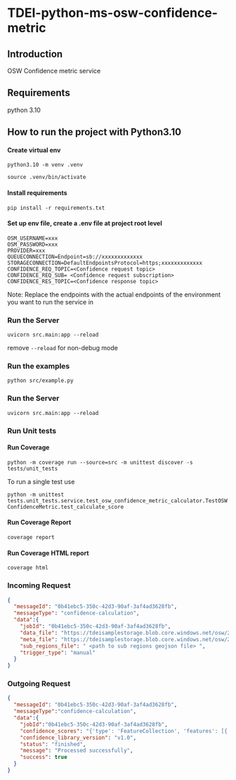 # TDEI-python-ms-osw-confidence-metric

## Introduction
OSW Confidence metric service

## Requirements
python 3.10

## How to run the project with Python3.10
#### Create virtual env

`python3.10 -m venv .venv`

`source .venv/bin/activate`

#### Install requirements

`pip install -r requirements.txt`

#### Set up env file, create a .env file at project root level 

```shell
OSM_USERNAME=xxx
OSM_PASSWORD=xxx
PROVIDER=xxx
QUEUECONNECTION=Endpoint=sb://xxxxxxxxxxxxx
STORAGECONNECTION=DefaultEndpointsProtocol=https;xxxxxxxxxxxxx
CONFIDENCE_REQ_TOPIC=<Confidence request topic>
CONFIDENCE_REQ_SUB= <Confidence request subscription>
CONFIDENCE_RES_TOPIC=<Confidence response topic>

```
Note: Replace the endpoints with the actual endpoints of the environment you want to run the service in

### Run the Server 

`uvicorn src.main:app --reload`

remove `--reload` for non-debug mode

### Run the examples

`python src/example.py`

### Run the Server

`uvicorn src.main:app --reload`

### Run Unit tests

####  Run Coverage
`python -m coverage run --source=src -m unittest discover -s tests/unit_tests`

To run a single test use

`python -m unittest tests.unit_tests.service.test_osw_confidence_metric_calculator.TestOSWConfidenceMetric.test_calculate_score`

####  Run Coverage Report
`coverage report`

####  Run Coverage HTML report
`coverage html`


### Incoming Request

```json
{
  "messageId": "0b41ebc5-350c-42d3-90af-3af4ad3628fb",
  "messageType": "confidence-calculation",
  "data":{
    "jobId": "0b41ebc5-350c-42d3-90af-3af4ad3628fb",
    "data_file": "https://tdeisamplestorage.blob.core.windows.net/osw/2023/03/0b41ebc5-350c-42d3-90af-3af4ad3628fb/osw_file.zip",
    "meta_file": "https://tdeisamplestorage.blob.core.windows.net/osw/2023/03/0b41ebc5-350c-42d3-90af-3af4ad3628fb/meta.json",
    "sub_regions_file": " <path to sub regions geojson file> ",
    "trigger_type": "manual"
  }
}
```

### Outgoing Request

```json
{
  "messageId": "0b41ebc5-350c-42d3-90af-3af4ad3628fb",
  "messageType":"confidence-calculation",
  "data":{
    "jobId":"0b41ebc5-350c-42d3-90af-3af4ad3628fb",
    "confidence_scores": "{'type': 'FeatureCollection', 'features': [{'id': '0', 'type': 'Feature', 'properties': {'confidence_score': 0.75}, 'geometry': {'type': 'Polygon', 'coordinates': [[[-122.1322201, 47.63528], [-122.1378655, 47.6353141], [-122.1395176, 47.6355614], [-122.1431969, 47.6365115], [-122.1443805, 47.6385402], [-122.1469453, 47.6460242], [-122.1429792, 47.6495373], [-122.1403351, 47.6497278], [-122.1325839, 47.6498422], [-122.1321999, 47.6496722], [-122.1321845, 47.6496558], [-122.1285859, 47.6378078], [-122.1322201, 47.63528]]]}}]}",
    "confidence_library_version": "v1.0",
    "status": "finished",
    "message": "Processed successfully",
    "success": true
  }
}
```
